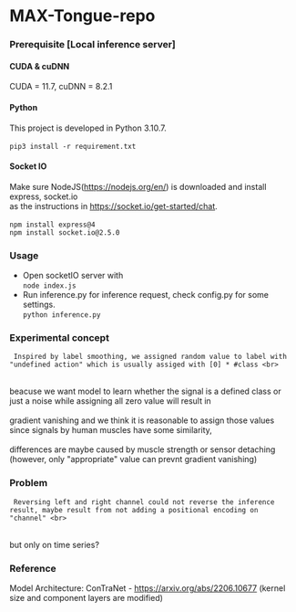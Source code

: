 # MAX-Tongue-repo
### Prerequisite [Local inference server]
#### CUDA & cuDNN
CUDA = 11.7, cuDNN = 8.2.1
#### Python
This project is developed in Python 3.10.7.
<br>
<br>   `pip3 install -r requirement.txt` 
<br>
#### Socket IO
Make sure NodeJS(https://nodejs.org/en/) is downloaded and install express, socket.io <br>
as the instructions in https://socket.io/get-started/chat. 
<br>
<br> `npm install express@4`
<br> `npm install socket.io@2.5.0`
<br>
### Usage
* Open socketIO server with
<br> `node index.js` <br>
* Run inference.py for inference request, check config.py for some settings.
<br> `python inference.py` <br>
### Experimental concept
     Inspired by label smoothing, we assigned random value to label with "undefined action" which is usually assiged with [0] * #class <br>
<br> beacuse we want model to learn whether the signal is a defined class or just a noise while assigning all zero value will result in <br>
<br> gradient vanishing and we think it is reasonable to assign those values since signals by human muscles have some similarity, <br>
<br> differences are maybe caused by muscle strength or sensor detaching (however, only "appropriate" value can prevnt gradient vanishing) <br>
### Problem
     Reversing left and right channel could not reverse the inference result, maybe result from not adding a positional encoding on "channel" <br>
<br> but only on time series? <br>
### Reference
Model Architecture: ConTraNet - https://arxiv.org/abs/2206.10677 (kernel size and component layers are modified)

